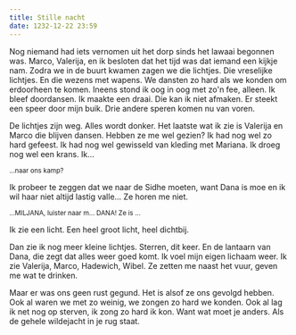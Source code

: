 ```yaml
---
title: Stille nacht
date: 1232-12-22 23:59
---
```

Nog niemand had iets vernomen uit het dorp sinds het lawaai begonnen was. Marco, Valerija, en ik besloten dat het tijd was dat iemand een kijkje nam. Zodra we in de buurt kwamen zagen we die lichtjes. Die vreselijke lichtjes. En die wezens met wapens. We dansten zo hard als we konden om erdoorheen te komen. Ineens stond ik oog in oog met zo'n fee, alleen. Ik bleef doordansen. Ik maakte een draai. Die kan ik niet afmaken. Er steekt een speer door mijn buik. Drie andere speren komen nu van voren.

De lichtjes zijn weg. Alles wordt donker. Het laatste wat ik zie is Valerija en Marco die blijven dansen. Hebben ze me wel gezien? Ik had nog wel zo hard gefeest. Ik had nog wel gewisseld van kleding met Mariana. Ik droeg nog wel een krans. Ik...

<small>...naar ons kamp?</small>

Ik probeer te zeggen dat we naar de Sidhe moeten, want Dana is moe en ik wil haar niet altijd lastig valle... Ze horen me niet.

<small>...MILJANA, luister naar m... DANA! Ze is ...</small>

Ik zie een licht. Een heel groot licht, heel dichtbij.

Dan zie ik nog meer kleine lichtjes. Sterren, dit keer. En de lantaarn van Dana, die zegt dat alles weer goed komt. Ik voel mijn eigen lichaam weer. Ik zie Valerija, Marco, Hadewich, Wibel. Ze zetten me naast het vuur, geven me wat te drinken.

Maar er was ons geen rust gegund. Het is alsof ze ons gevolgd hebben. Ook al waren we met zo weinig, we zongen zo hard we konden. Ook al lag ik net nog op sterven, ik zong zo hard ik kon. Want wat moet je anders. Als de gehele wildejacht in je rug staat.